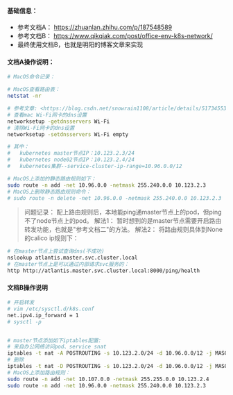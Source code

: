 #### 基础信息：
- 参考文档A： <https://zhuanlan.zhihu.com/p/187548589>
- 参考文档B： <https://www.qikqiak.com/post/office-env-k8s-network/>
- 最终使用文档B，也就是明阳的博客文章来实现

#### 文档A操作说明：
```bash
# MacOS命令记录：

# MacOS查看路由表：
netstat -nr

# 参考文章: <https://blog.csdn.net/snowrain1108/article/details/51734553>
# 查看mac Wi-Fi网卡的dns设置
networksetup -getdnsservers Wi-Fi
# 清除Wi-Fi网卡的dns设置
networksetup -setdnsservers Wi-Fi empty
```

```bash
# 其中：
#   kubernetes master节点IP：10.123.2.3/24
#   kubernetes node02节点IP：10.123.2.4/24
#   kubernetes集群--service-cluster-ip-range=10.96.0.0/12

# MacOS上添加的静态路由规则如下：
sudo route -n add -net 10.96.0.0 -netmask 255.240.0.0 10.123.2.3
# MacOS上删除静态路由规则命令：
# sudo route -n delete -net 10.96.0.0 -netmask 255.240.0.0 10.123.2.3
```

>  问题记录：
    配上路由规则后，本地能ping通master节点上的pod，但ping不了node节点上的pod。
  解法1：
    暂时想到的是master节点需要开启路由转发功能，也就是"参考文档二"的方法。
  解法2：
   将路由规则具体到None的calico ip规则下：


```bash
# 在master节点上尝试查询dns(不成功)
nslookup atlantis.master.svc.cluster.local
# 在master节点上是可以通过内部请求svc服务的：
http http://atlantis.master.svc.cluster.local:8000/ping/health
```


#### 文档B操作说明
```bash
# 开启转发
# vim /etc/sysctl.d/k8s.conf
net.ipv4.ip_forward = 1
# sysctl -p


# master节点添加如下iptables配置:
# 来自办公网络访问pod、service snat
iptables -t nat -A POSTROUTING -s 10.123.2.0/24 -d 10.96.0.0/12 -j MASQUERADE
# 删除
iptables -t nat -D POSTROUTING -s 10.123.2.0/24 -d 10.96.0.0/12 -j MASQUERADE
# MacOS上添加路由规则：
sudo route -n add -net 10.107.0.0 -netmask 255.255.0.0 10.123.2.4
sudo route -n add -net 10.96.0.0 -netmask 255.240.0.0 10.123.2.3

```
